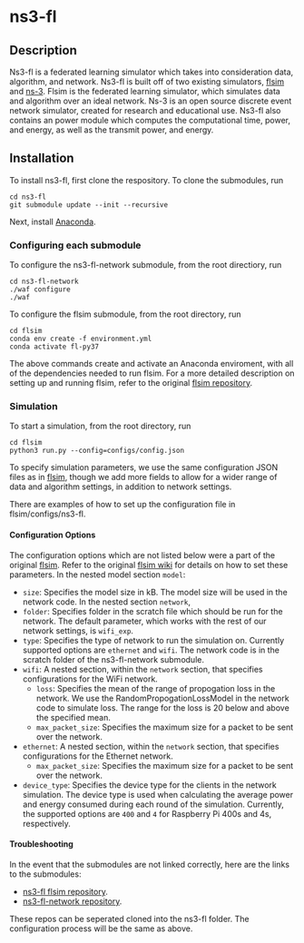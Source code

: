 # ns3-fl

## Description 
Ns3-fl is a federated learning simulator which takes into consideration data, algorithm, and network. Ns3-fl is built off of two existing simulators, [flsim](https://github.com/iQua/flsim) and [ns-3](https://www.nsnam.org). Flsim is the federated learning simulator, which simulates data and algorithm over an ideal network. Ns-3 is an open source discrete event network simulator, created for research and educational use. 
Ns3-fl also contains an power module which computes the computational time, power, and energy, as well as the transmit power, and energy. 

## Installation 
To install ns3-fl, first clone the respository. To clone the submodules, run 

    cd ns3-fl
    git submodule update --init --recursive
    
Next, install [Anaconda](https://www.anaconda.com/products/individual). 

### Configuring each submodule
To configure the ns3-fl-network submodule, from the root directiory, run
    
    cd ns3-fl-network
    ./waf configure
    ./waf
    
To configure the flsim submodule, from the root directory, run
    
    cd flsim
    conda env create -f environment.yml
    conda activate fl-py37
    
 The above commands create and activate an Anaconda enviroment, with all of the dependencies needed to run flsim. For a more detailed description on setting up and running flsim, refer to the original [flsim repository](https://github.com/iQua/flsim).
 
### Simulation 
To start a simulation, from the root directory, run 

    cd flsim
    python3 run.py --config=configs/config.json 
    
To specify simulation parameters, we use the same configuration JSON files as in [flsim](https://github.com/iQua/flsim), though we add more fields to allow for a wider range of data and algorithm settings, in addition to network settings. 

There are examples of how to set up the configuration file in flsim/configs/ns3-fl.

#### Configuration Options 
The configuration options which are not listed below were a part of the original [flsim](https://github.com/iQua/flsim). Refer to the original [flsim wiki](https://github.com/iQua/flsim/wiki/Configuration) for details on how to set these parameters. 
In the nested model section `model`: 
* `size`: Specifies the model size in kB. The model size will be used in the network code. 
In the nested section `network`, 
* `folder`: Specifies folder in the scratch file which should be run for the network. The default parameter, which works with the rest of our network settings, is `wifi_exp`. 
* `type`: Specifies the type of network to run the simulation on. Currently supported options are `ethernet` and `wifi`. The network code is in the scratch folder of the ns3-fl-network submodule. 
* `wifi`: A nested section, within the `network` section, that specifies configurations for the WiFi network. 
    * `loss`: Specifies the mean of the range of propogation loss in the network. We use the RandomPropogationLossModel in the network code to simulate loss. The range for the loss is 20 below and above the specified mean. 
    * `max_packet_size`: Specifies the maximum size for a packet to be sent over the network. 
* `ethernet`: A nested section, within the `network` section, that specifies configurations for the Ethernet network. 
    * `max_packet_size`: Specifies the maximum size for a packet to be sent over the network. 
* `device_type`: Specifies the device type for the clients in the network simulation. The device type is used when calculating the average power and energy consumed during each round of the simulation. Currently, the supported options are `400` and `4` for Raspberry Pi 400s and 4s, respectively.

#### Troubleshooting
In the event that the submodules are not linked correctly, here are the links to the submodules: 
* [ns3-fl flsim repository](https://github.com/eekaireb/flsim).
* [ns3-fl-network repository](https://github.com/eekaireb/ns3-fl-network).

These repos can be seperated cloned into the ns3-fl folder. The configuration process will be the same as above. 
